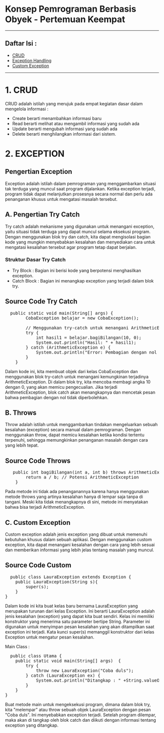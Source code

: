 # Konsep Pemrograman Berbasis Obyek - Pertemuan Keempat

---

## Daftar Isi :
- [ CRUD](https://github.com/laurazakkia/Tugas-Pertemuan-Keempat/blob/main/PertemuanKeempat.java)
- [ Exception Handling](https://github.com/laurazakkia/Tugas-Pertemuan-Keempat/blob/main/CobaException.java)
- [ Custom Exception](https://github.com/laurazakkia/Tugas-Pertemuan-Keempat/blob/main/LauraException.java)

---


# **1. CRUD** 
CRUD adalah istilah yang merujuk pada empat kegiatan dasar dalam mengelola informasi :  
- Create berarti menambahkan informasi baru
- Read berarti melihat atau mengambil informasi yang sudah ada
- Update berarti mengubah informasi yang sudah ada
- Delete berarti menghilangkan informasi dari sistem. 

  
# **2. EXCEPTION**
## **Pengertian Exception**
Exception adalah istilah dalam pemrograman yang menggambarkan situasi tak terduga yang muncul saat program dijalankan. Ketika exception terjadi, program tidak dapat melanjutkan prosesnya secara normal dan perlu ada penanganan khusus untuk mengatasi masalah tersebut.

## **A. Pengertian Try Catch**
Try catch adalah mekanisme yang digunakan untuk menangani exception, yaitu situasi tidak terduga yang dapat muncul selama eksekusi program. Dengan menggunakan blok try dan catch, kita dapat mengisolasi bagian kode yang mungkin menyebabkan kesalahan dan menyediakan cara untuk mengatasi kesalahan tersebut agar program tetap dapat berjalan.
### **Struktur Dasar Try Catch**
- Try Block : Bagian ini berisi kode yang berpotensi menghasilkan exception. 
- Catch Block : Bagian ini menangkap exception yang terjadi dalam blok try.
## Source Code Try Catch
<pre>
  public static void main(String[] args) {
        CobaException belajar = new CobaException();

        // Menggunakan try-catch untuk menangani ArithmeticException
        try {
            int hasil1 = belajar.bagiBilangan(10, 0); 
            System.out.println("Hasil: " + hasil1);
        } catch (ArithmeticException e) {
            System.out.println("Error: Pembagian dengan nol tidak diperbolehkan.");
        }
    }
</pre>
Dalam kode ini, kita membuat objek dari kelas CobaException dan menggunakan blok try-catch untuk menangani kemungkinan terjadinya ArithmeticException. Di dalam blok try, kita mencoba membagi angka 10 dengan 0, yang akan memicu pengecualian. Jika terjadi ArithmeticException, blok catch akan menangkapnya dan mencetak pesan bahwa pembagian dengan nol tidak diperbolehkan.

## **B. Throws**
Throw adalah istilah untuk menggambarkan tindakan mengeluarkan sebuah kesalahan (exception) secara manual dalam pemrograman. Dengan menggunakan throw, dapat memicu kesalahan ketika kondisi tertentu terpenuhi, sehingga memungkinkan penanganan masalah dengan cara yang lebih tepat.

## Source Code Throws
<pre>
   public int bagiBilangan(int a, int b) throws ArithmeticException {
        return a / b; // Potensi ArithmeticException
    }
</pre>
Pada metode ini tidak ada penanganannya karena hanya menggunakan metode throws yang artinya kesalahan hanya di lempar saja tanpa di tangani. Meski kita tidak menangkapnya di sini, metode ini menyatakan bahwa bisa terjadi ArithmeticException.

## **C. Custom Exception**
Custom exception adalah jenis exception yang dibuat untuk memenuhi kebutuhan khusus dalam sebuah aplikasi. Dengan menggunakan custom exception, kita dapat menangani kesalahan dengan cara yang lebih sesuai dan memberikan informasi yang lebih jelas tentang masalah yang muncul.

## Source Code Custom 
<pre>
  public class LauraException extends Exception {
    public LauraException(String s){
        super(s);
    }
}
</pre>
Dalam kode ini kita buat kelas baru bernama LauraException yang merupakan turunan dari kelas Exception. Ini berarti LauraException adalah jenis kesalahan (exception) yang dapat kita buat sendiri. Kelas ini memiliki konstruktor yang menerima satu parameter bertipe String. Parameter ini digunakan untuk menyimpan pesan kesalahan yang akan ditampilkan saat exception ini terjadi. Kata kunci super(s) memanggil konstruktor dari kelas Exception untuk mengatur pesan kesalahan.

Main Class :
<pre>
  public class Utama {
    public static void main(String[] args)  {
        try {
            throw new LauraException("Coba duls");
        } catch (LauraException ex) {
            System.out.println("Ditangkap : " +String.valueOf(ex));
        }
    }
}
</pre>
Buat metode main untuk mengeksekusi program, dimana dalam blok try, kita "melempar" atau throw sebuah objek LauraException dengan pesan "Coba duls". Ini menyebabkan exception terjadi. Setelah program dilempar, maka akan di tangkap oleh blok catch dan diikuti dengan informasi tentang exception yang ditangkap.
